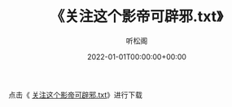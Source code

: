 ﻿---
title:  《关注这个影帝可辟邪.txt》
date:   2022-01-01T00:00:00+00:00
author: 听松阁
layout: post
permalink: /关注这个影帝可辟邪/
categories: 小说
tags: [小说]
---

点击《 [关注这个影帝可辟邪.txt](http://img.660000.xyz/bookstukust/book/bntxt/10/关注这个影帝可辟邪.txt)》进行下载